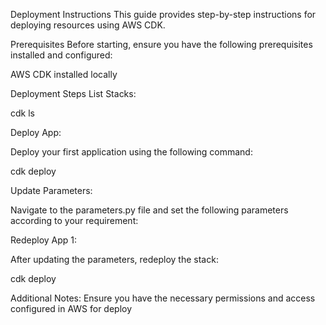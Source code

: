 Deployment Instructions
This guide provides step-by-step instructions for deploying resources using AWS CDK.
 
Prerequisites
Before starting, ensure you have the following prerequisites installed and configured:
 
AWS CDK installed locally
 
Deployment Steps
List Stacks:
 
cdk ls
 
Deploy App:
 
Deploy your first application using the following command:
 
cdk deploy
 
Update Parameters:
 
Navigate to the parameters.py file and set the following parameters according to your requirement:
 
 
Redeploy App 1:
 
After updating the parameters, redeploy the stack:
 
cdk deploy
 
Additional Notes:
Ensure you have the necessary permissions and access configured in AWS for deploy